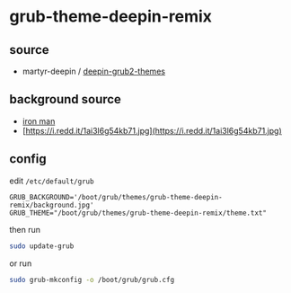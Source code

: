 
# grub-theme-deepin-remix


## source

* martyr-deepin / [deepin-grub2-themes](https://github.com/martyr-deepin/deepin-grub2-themes)


## background source

* [iron man](https://www.reddit.com/r/wallpaper/comments/olengo/3840x2160_iron_man/)
* [https://i.redd.it/1ai3l6g54kb71.jpg](https://i.redd.it/1ai3l6g54kb71.jpg)


## config

edit `/etc/default/grub`

```
GRUB_BACKGROUND='/boot/grub/themes/grub-theme-deepin-remix/background.jpg'
GRUB_THEME="/boot/grub/themes/grub-theme-deepin-remix/theme.txt"
```

then run

``` sh
sudo update-grub
```

or run

``` sh
sudo grub-mkconfig -o /boot/grub/grub.cfg
```



